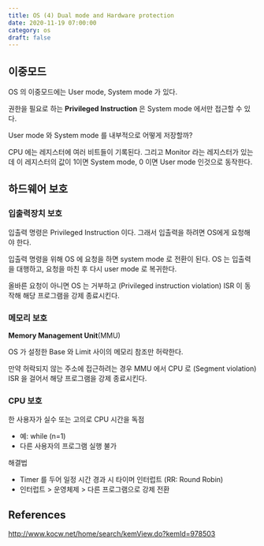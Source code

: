 ```yaml
---
title: OS (4) Dual mode and Hardware protection
date: 2020-11-19 07:00:00
category: os
draft: false
---
```


## 이중모드

OS 의 이중모드에는 User mode, System mode 가 있다.

권한을 필요로 하는 **Privileged Instruction** 은 System mode 에서만 접근할 수 있다.

User mode 와 System mode 를 내부적으로 어떻게 저장할까?

CPU 에는 레지스터에 여러 비트들이 기록된다. 그리고 Monitor 라는 레지스터가 있는데 이 레지스터의 값이 1이면 System mode, 0 이면 User mode 인것으로 동작한다.

## 하드웨어 보호

### 입출력장치 보호

입출력 명령은 Privileged Instruction 이다. 그래서 입출력을 하려면 OS에게 요청해야 한다.

입출력 명령을 위해 OS 에 요청을 하면 system mode 로 전환이 된다. OS 는 입출력을 대행하고, 요청을 마친 후 다시 user mode 로 복귀한다.

올바른 요청이 아니면 OS 는 거부하고 (Privileged instruction violation) ISR 이 동작해 해당 프로그램을 강제 종료시킨다.

### 메모리 보호

**Memory Management Unit**(MMU)

OS 가 설정한 Base 와 Limit 사이의 메모리 참조만 허락한다.

만약 허락되지 않는 주소에 접근하려는 경우 MMU 에서 CPU 로 (Segment violation) ISR 을 걸어서 해당 프로그램을 강제 종료시킨다.

### CPU 보호

한 사용자가 실수 또는 고의로 CPU 시간을 독점

- 예: while (n=1)
- 다른 사용자의 프로그램 실행 불가

해결법

- Timer 를 두어 일정 시간 경과 시 타이머 인터럽트 (RR: Round Robin)
- 인터럽트 > 운영체제 > 다른 프로그램으로 강제 전환

## References

http://www.kocw.net/home/search/kemView.do?kemId=978503
